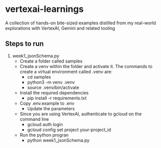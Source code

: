 # vertexai-learnings
A collection of hands-on bite-sized examples distilled from my real-world explorations with VertexAI, Gemini and related tooling

## Steps to run

1. week1_jsonSchema.py
   - Create a folder called samples
   - Create a venv within the folder and activate it. The commands to create a virtual environment called .venv are:
     - cd samples
     - python3 -m venv .venv
     - source .venv/bin/activate
   - Install the required dependencies
     - pip install -r requirements.txt
   - Copy .env.example to .env
     - Update the parameters
   - Since you are using VertexAI, authenticate to gcloud on the command line
     - gcloud auth login
     - gcloud config set project your-project_id
   - Run the python progran
     - python week1_jsonSchema.py
